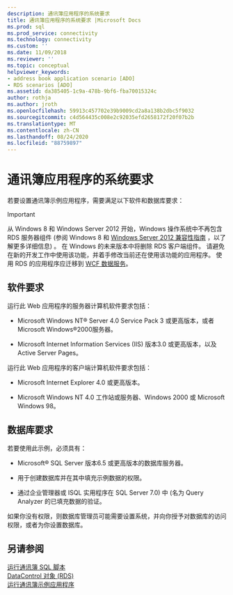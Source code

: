 ```yaml
---
description: 通讯簿应用程序的系统要求
title: 通讯簿应用程序的系统要求 |Microsoft Docs
ms.prod: sql
ms.prod_service: connectivity
ms.technology: connectivity
ms.custom: ''
ms.date: 11/09/2018
ms.reviewer: ''
ms.topic: conceptual
helpviewer_keywords:
- address book application scenario [ADO]
- RDS scenarios [ADO]
ms.assetid: da385405-1c9a-478b-9bf6-fba70015324c
author: rothja
ms.author: jroth
ms.openlocfilehash: 59913c457702e39b9009cd2a8a138b2dbc5f9032
ms.sourcegitcommit: c4d564435c008e2c92035efd2658172f20f07b2b
ms.translationtype: MT
ms.contentlocale: zh-CN
ms.lasthandoff: 08/24/2020
ms.locfileid: "88759897"
---
```

# <a name="system-requirements-for-the-address-book-application"></a>通讯簿应用程序的系统要求
若要设置通讯簿示例应用程序，需要满足以下软件和数据库要求：  
  
> [!IMPORTANT]
>  从 Windows 8 和 Windows Server 2012 开始，Windows 操作系统中不再包含 RDS 服务器组件 (参阅 Windows 8 和 [Windows Server 2012 兼容性指南](https://www.microsoft.com/download/details.aspx?id=27416) ，以了解更多详细信息) 。 在 Windows 的未来版本中将删除 RDS 客户端组件。 请避免在新的开发工作中使用该功能，并着手修改当前还在使用该功能的应用程序。 使用 RDS 的应用程序应迁移到 [WCF 数据服务](https://go.microsoft.com/fwlink/?LinkId=199565)。  
  
## <a name="software-requirements"></a>软件要求  
 运行此 Web 应用程序的服务器计算机软件要求包括：  
  
-   Microsoft Windows NT® Server 4.0 Service Pack 3 或更高版本，或者 Microsoft Windows®2000服务器。  
  
-   Microsoft Internet Information Services (IIS) 版本3.0 或更高版本，以及 Active Server Pages。  
  
 运行此 Web 应用程序的客户端计算机软件要求包括：  
  
-   Microsoft Internet Explorer 4.0 或更高版本。  
  
-   Microsoft Windows NT 4.0 工作站或服务器、Windows 2000 或 Microsoft Windows 98。  
  
## <a name="database-requirements"></a>数据库要求  
 若要使用此示例，必须具有：  
  
-   Microsoft® SQL Server 版本6.5 或更高版本的数据库服务器。  
  
-   用于创建数据库并在其中填充示例数据的权限。  
  
-   通过企业管理器或 ISQL 实用程序在 SQL Server 7.0) 中 (名为 Query Analyzer 的已填充数据的验证。  
  
 如果你没有权限，则数据库管理员可能需要设置系统，并向你授予对数据库的访问权限，或者为你设置数据库。  
  
## <a name="see-also"></a>另请参阅  
 [运行通讯簿 SQL 脚本](./running-the-address-book-sql-script.md)   
 [DataControl 对象 (RDS) ](../../reference/rds-api/datacontrol-object-rds.md)   
 [运行通讯簿示例应用程序](./running-the-address-book-sample-application.md)